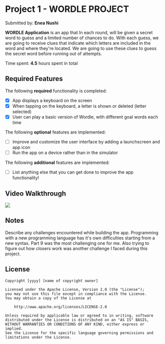# Project 1 - WORDLE PROJECT

Submitted by: **Enea Nushi**

**WORDLE Application** is an app that In each round, will be given a secret word to guess and a limited number of chances to do. With each guess, we are going to receive clues that indicate which letters are included in the word and where they're located. We are going to use these clues to guess the secret word before running out of attempts.

Time spent: **4.5** hours spent in total

## Required Features

The following **required** functionality is completed:

- [x] App displays a keyboard on the screen
- [x] When tapping on the keyboard, a letter is shown or deleted (letter selected)
- [x] User can play a basic version of Wordle, with different goal words each time

The following **optional** features are implemented:

- [ ] Improve and customize the user interface by adding a launchscreen and app icon
- [ ] Run the app on a device rather than in the simulator

The following **additional** features are implemented:

- [ ] List anything else that you can get done to improve the app functionality!

## Video Walkthrough

<div>
    <a href="https://www.loom.com/share/174f68dc3d95480188db0305811bf377">
    </a>
    <a href="https://www.loom.com/share/174f68dc3d95480188db0305811bf377">
      <img style="max-width:300px;" src="https://cdn.loom.com/sessions/thumbnails/174f68dc3d95480188db0305811bf377-with-play.gif">
    </a>
  </div>




## Notes

Describe any challenges encountered while building the app.
Programming with a new programming language has it's own difficulties starting from a new syntax. Part 9 was the most challenging one for me. Also trying to figure out how closers work was another challenge I faced during this project.
## License

    Copyright [yyyy] [name of copyright owner]

    Licensed under the Apache License, Version 2.0 (the "License");
    you may not use this file except in compliance with the License.
    You may obtain a copy of the License at

        http://www.apache.org/licenses/LICENSE-2.0

    Unless required by applicable law or agreed to in writing, software
    distributed under the License is distributed on an "AS IS" BASIS,
    WITHOUT WARRANTIES OR CONDITIONS OF ANY KIND, either express or implied.
    See the License for the specific language governing permissions and
    limitations under the License.
